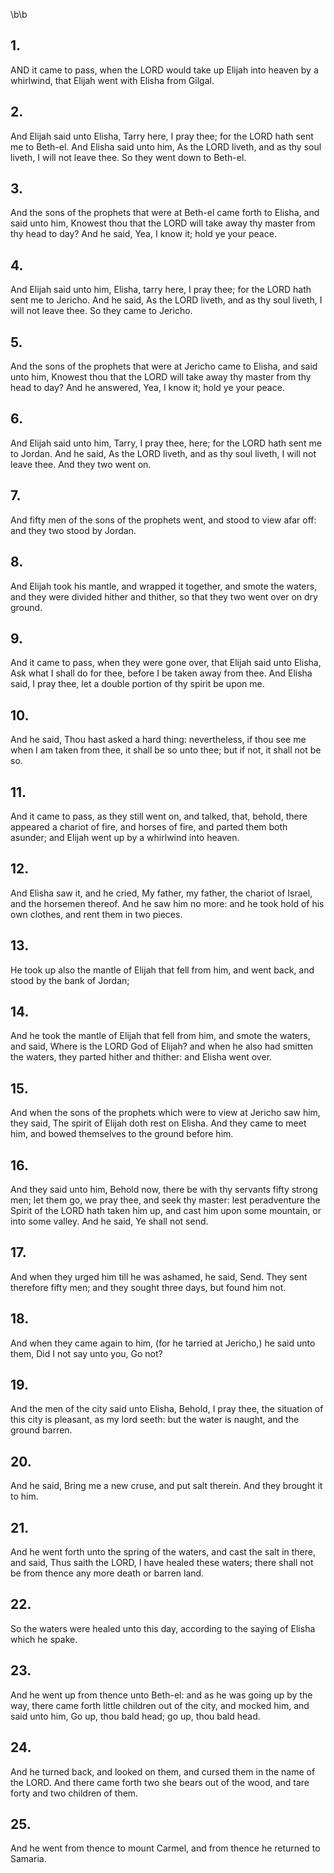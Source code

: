 \b\b
## 1.
AND it came to pass, when the LORD would take up Elijah into heaven by a whirlwind, that Elijah went with Elisha from Gilgal.
## 2.
And Elijah said unto Elisha, Tarry here, I pray thee; for the LORD hath sent me to Beth-el.  And Elisha said unto him, As the LORD liveth, and as thy soul liveth, I will not leave thee.  So they went down to Beth-el.
## 3.
And the sons of the prophets that were at Beth-el came forth to Elisha, and said unto him, Knowest thou that the LORD will take away thy master from thy head to day?  And he said, Yea, I know it; hold ye your peace.
## 4.
And Elijah said unto him, Elisha, tarry here, I pray thee; for the LORD hath sent me to Jericho.  And he said, As the LORD liveth, and as thy soul liveth, I will not leave thee.  So they came to Jericho.
## 5.
And the sons of the prophets that were at Jericho came to Elisha, and said unto him, Knowest thou that the LORD will take away thy master from thy head to day?  And he answered, Yea, I know it; hold ye your peace.
## 6.
And Elijah said unto him, Tarry, I pray thee, here; for the LORD hath sent me to Jordan.  And he said, As the LORD liveth, and as thy soul liveth, I will not leave thee.  And they two went on.
## 7.
And fifty men of the sons of the prophets went, and stood to view afar off: and they two stood by Jordan.
## 8.
And Elijah took his mantle, and wrapped it together, and smote the waters, and they were divided hither and thither, so that they two went over on dry ground.
## 9.
And it came to pass, when they were gone over, that Elijah said unto Elisha, Ask what I shall do for thee, before I be taken away from thee.  And Elisha said, I pray thee, let a double portion of thy spirit be upon me.
## 10.
And he said, Thou hast asked a hard thing: nevertheless, if thou see me when I am taken from thee, it shall be so unto thee; but if not, it shall not be so.
## 11.
And it came to pass, as they still went on, and talked, that, behold, there appeared a chariot of fire, and horses of fire, and parted them both asunder; and Elijah went up by a whirlwind into heaven.
## 12.
And Elisha saw it, and he cried, My father, my father, the chariot of Israel, and the horsemen thereof.  And he saw him no more: and he took hold of his own clothes, and rent them in two pieces.
## 13.
He took up also the mantle of Elijah that fell from him, and went back, and stood by the bank of Jordan;
## 14.
And he took the mantle of Elijah that fell from him, and smote the waters, and said, Where is the LORD God of Elijah?  and when he also had smitten the waters, they parted hither and thither: and Elisha went over.
## 15.
And when the sons of the prophets which were to view at Jericho saw him, they said, The spirit of Elijah doth rest on Elisha.  And they came to meet him, and bowed themselves to the ground before him.
## 16.
And they said unto him, Behold now, there be with thy servants fifty strong men; let them go, we pray thee, and seek thy master: lest peradventure the Spirit of the LORD hath taken him up, and cast him upon some mountain, or into some valley.  And he said, Ye shall not send.
## 17.
And when they urged him till he was ashamed, he said, Send.  They sent therefore fifty men; and they sought three days, but found him not.
## 18.
And when they came again to him, (for he tarried at Jericho,) he said unto them, Did I not say unto you, Go not?
## 19.
And the men of the city said unto Elisha, Behold, I pray thee, the situation of this city is pleasant, as my lord seeth: but the water is naught, and the ground barren.
## 20.
And he said, Bring me a new cruse, and put salt therein.  And they brought it to him.
## 21.
And he went forth unto the spring of the waters, and cast the salt in there, and said, Thus saith the LORD, I have healed these waters; there shall not be from thence any more death or barren land.
## 22.
So the waters were healed unto this day, according to the saying of Elisha which he spake.
## 23.
And he went up from thence unto Beth-el: and as he was going up by the way, there came forth little children out of the city, and mocked him, and said unto him, Go up, thou bald head; go up, thou bald head.
## 24.
And he turned back, and looked on them, and cursed them in the name of the LORD.  And there came forth two she bears out of the wood, and tare forty and two children of them.
## 25.
And he went from thence to mount Carmel, and from thence he returned to Samaria.
